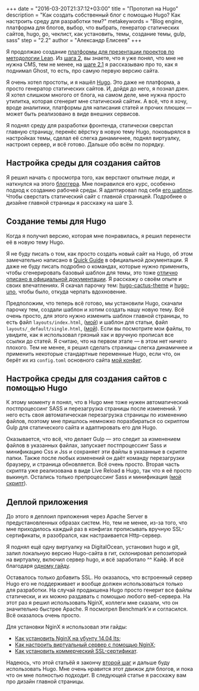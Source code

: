 +++
date = "2016-03-20T21:37:12+03:00"
title = "Прототип на Hugo"
description = "Как создать собственный блог с помощью Hugo? Как настроить среду для разработки тем?"
metakeywords = "Blog engine, платформа для блогов, выбор, что выбрать, генератор статических сайтов, hugo, go, чеклист, как установить, темы, создание темы, gulp, sass"
step = "2.2"
author = "Александр Елисеев"
+++

Я продолжаю создание [платформы для презентации проектов по методологии Lean](/lispress/1-hypothesis/). Из [шага 2](/lispress/2-blog-engine/), вы знаете, что я уже понял, что мне не нужна CMS, тем не менее, на [шаге 2.1](/lispress/2.1-ghost/) я рассказываю про то, как я поднимал Ghost, то есть, про самую первую версию сайта. 

Я очень хотел простоты, и я нашёл [Hugo](gohugo.io). Это даже не платформа, а просто генератор статических сайтов. И, дойдя до него, я познал дзен. Я хотел слишком многого от блога, на самом деле, мне нужна просто утилитка, которая сгенерит мне статический сайтик. А всё, что я хочу, вроде аналитики, платформы для написания статей и прочих плюшек — может быть реализовано в виде внешних сервисов.

Я поднял среду для разработки фронтенда, статически сверстал главную страницу, перенёс вёрстку в новую тему Hugo, поковырялся в настройках темы, сделал её слегка динамичнее, поднял виртуалку, настроил сервер, и всё готово. Дальше обо всём по порядку.

## Настройка среды для создания сайтов

Я решил начать с просмотра того, как верстают опытные люди, и наткнулся на этого [блоггера](https://www.youtube.com/user/agragregra). Мне понравился его курс, особенно подход к созданию рабочей среды. Я адаптировал под себя [его шаблон](https://www.youtube.com/watch?v=4e7_zaNNIlU). Чтобы сверстать статический сайт с главной страницей. Подробнее о дизайне главной страницы я расскажу на шаге 3.

## Создание темы для Hugo

Когда я получил версию, которая мне понравилась, я решил перенести её в новую тему Hugo.

Я не буду писать о том, как просто создать новый сайт на Hugo, об этом замечательно написано в [Quick Guide](http://gohugo.io/overview/quickstart/) в официальной документации. Я даже не буду писать подробно о командах, которые нужно применить, чтобы сгенерировать базовый шаблон для темы, это тоже [отлично описано в официальной документации](http://gohugo.io/themes/creation/). Я расскажу о своём опыте и своих впечатлениях. Я скачал парочку тем: [hugo-cactus-theme](http://themes.gohugo.io/cactus/) и [hugo-uno](http://themes.gohugo.io/hugo-uno/), чтобы было, откуда черпать вдохновение.

Предположим, что теперь всё готово, мы установили Hugo, скачали парочку тем, создали шаблон и хотим создать нашу новую тему. Всё очень просто, для этого нужно изменить шаблон главной страницы, то есть файл `layouts/index.html`, ([мой](https://github.com/eliseealex/hugo-lis/blob/47746e85668471c42f633caa95c10e99b416dc60/layouts/index.html)) и шаблон для статьи, файл `layouts/_default/single.html`, ([мой](https://github.com/eliseealex/hugo-lis/blob/47746e85668471c42f633caa95c10e99b416dc60/layouts/_default/single.html)). Если вы посмотрите мои файлы, то увидите, как я использовал грязный хак и вручную прописал все ссылки до статей. Я считаю, что на первом этапе — в этом нет ничего плохого. Тем не менее, я решил сделать страницы слегка динамичнее и применить некоторые стандартные переменные Hugo, если что, он берёт их из `config.toml` основного сайта [мой конфиг](https://github.com/eliseealex/lis.press.hugo/blob/1402f624ebaa0d82ee23a9ac8645083948a2d31c/config.toml).


## Настройка среды для создания сайтов с помощью Hugo

К этому моменту я понял, что в Hugo мне тоже нужен автоматический постпроцессинг SASS и перезагрузка страницы после изменений. У него есть своя автоматическая перезагрузка страницы по изменению файлов, поэтому мне пришлось немножко поразбираться со скриптом Gulp для статического сайта и адаптировать его для Hugo. 

Оказывается, что всё, что делает Gulp — это следит за изменением файлов в указанных файлах, запускает постпроцессинг Sass и минификацию Css и Jss и сохраняет эти файлы в указанные в скрипте папки. Также после любых изменений он даёт команду перезагрузки браузеру, и страница обновляется. Всё очень просто. Вторая часть скрипта уже реализована в виде Live Reload в Hugo, так что я её просто выкинул. Остались только препроцессинг Sass и минификация ([мой скрипт](https://github.com/eliseealex/hugo-lis)).

## Деплой приложения

До этого я деплоил приложения через Apache Server в предустановленных образах систем. Но, тем не менее, из-за того, что мне приходилось каждый раз в конфигах прописывать вручную SSL-сертификаты, я разобрался, как настраивается Http-сервер.

Я поднял ещё одну виртуалку на DigitalOcean, установил hugo и git, залил локальную версию Hugo-сайта в гит, склонировал репозиторий на виртуалку, включил сервер hugo, и всё заработало ^^ Кайф. И всё благодаря [одному гайду](https://www.digitalocean.com/community/tutorials/how-to-install-and-use-hugo-a-static-site-generator-on-ubuntu-14-04).

Оставалось только добавить SSL. Но оказалось, что встроенный сервер Hugo его не поддерживает и вообще должен использоваться только для разработки. На случай продакшена Hugo просто генерит все файлы статически, и их можно раздавать с помощью любого веб-сервера. На этот раз я решил использовать NginX, коллеги мне сказали, что он значительно быстрее Apache. Я посмотрел Benchmark’и и согласился. Всё оказалось очень просто.

Для установки NginX я использовал эти гайды:

- [Как установить NginX на убунту 14.04 lts](https://www.digitalocean.com/community/tutorials/how-to-install-nginx-on-ubuntu-14-04-lts);
- [Как настроить виртуальный сервер с помощью NginX](https://www.digitalocean.com/community/tutorials/how-to-set-up-nginx-server-blocks-virtual-hosts-on-ubuntu-14-04-lts);
- [Как установить коммерческий SSL-сертификат](https://www.digitalocean.com/community/tutorials/how-to-install-an-ssl-certificate-from-a-commercial-certificate-authority#nginx).

Надеюсь, что этой статьёй я закончу [второй шаг](/lispress/2-blog-engine/) и дальше буду использовать Hugo. Мне очень нравится этот движок для блогов, и пока что он мне полностью подходит. В следующей статье я расскажу вам про дизайн главной страницы.